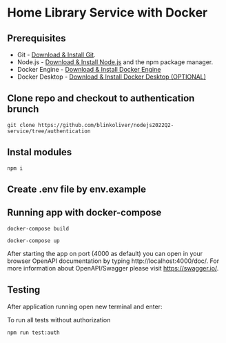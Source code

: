 # Home Library Service with Docker

## Prerequisites

- Git - [Download & Install Git](https://git-scm.com/downloads).
- Node.js - [Download & Install Node.js](https://nodejs.org/en/download/) and the npm package manager.
- Docker Engine - [Download & Install Docker Engine](https://docs.docker.com/engine/)
- Docker Desktop - [Download & Install Docker Desktop (OPTIONAL)](https://www.docker.com/products/docker-desktop/)

## Clone repo and checkout to authentication brunch

```
git clone https://github.com/blinkoliver/nodejs2022Q2-service/tree/authentication
```

## Instal modules

```
npm i
```

## Create .env file by env.example

## Running app with docker-compose

```
docker-compose build

docker-compose up
```

After starting the app on port (4000 as default) you can open
in your browser OpenAPI documentation by typing http://localhost:4000/doc/.
For more information about OpenAPI/Swagger please visit https://swagger.io/.

## Testing

After application running open new terminal and enter:

To run all tests without authorization

```
npm run test:auth
```
